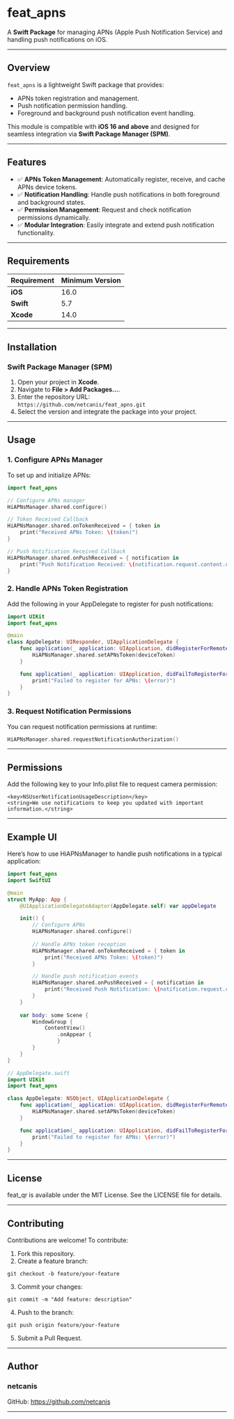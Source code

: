 # **feat_apns**

A **Swift Package** for managing APNs (Apple Push Notification Service) and handling push notifications on iOS.

---

## **Overview**

`feat_apns` is a lightweight Swift package that provides:
- APNs token registration and management.
- Push notification permission handling.
- Foreground and background push notification event handling.

This module is compatible with **iOS 16 and above** and designed for seamless integration via **Swift Package Manager (SPM)**.

---

## **Features**

- ✅ **APNs Token Management**: Automatically register, receive, and cache APNs device tokens.
- ✅ **Notification Handling**: Handle push notifications in both foreground and background states.
- ✅ **Permission Management**: Request and check notification permissions dynamically.
- ✅ **Modular Integration**: Easily integrate and extend push notification functionality.

---

## **Requirements**

| Requirement     | Minimum Version         |
|------------------|-------------------------|
| **iOS**         | 16.0                    |
| **Swift**       | 5.7                     |
| **Xcode**       | 14.0                    |

---

## **Installation**

### **Swift Package Manager (SPM)**

1. Open your project in **Xcode**.
2. Navigate to **File > Add Packages...**.
3. Enter the repository URL:  
   `https://github.com/netcanis/feat_apns.git`
4. Select the version and integrate the package into your project.

---

## **Usage**

### **1. Configure APNs Manager**

To set up and initialize APNs:

```swift
import feat_apns

// Configure APNs manager
HiAPNsManager.shared.configure()

// Token Received Callback
HiAPNsManager.shared.onTokenReceived = { token in
    print("Received APNs Token: \(token)")
}

// Push Notification Received Callback
HiAPNsManager.shared.onPushReceived = { notification in
    print("Push Notification Received: \(notification.request.content.userInfo)")
}
```

### **2. Handle APNs Token Registration**

Add the following in your AppDelegate to register for push notifications:

```swift
import UIKit
import feat_apns

@main
class AppDelegate: UIResponder, UIApplicationDelegate {
    func application(_ application: UIApplication, didRegisterForRemoteNotificationsWithDeviceToken deviceToken: Data) {
        HiAPNsManager.shared.setAPNsToken(deviceToken)
    }

    func application(_ application: UIApplication, didFailToRegisterForRemoteNotificationsWithError error: Error) {
        print("Failed to register for APNs: \(error)")
    }
}
```

### **3. Request Notification Permissions**

You can request notification permissions at runtime:

```swift
HiAPNsManager.shared.requestNotificationAuthorization()
```

---

## **Permissions**

Add the following key to your Info.plist file to request camera permission:

```
<key>NSUserNotificationUsageDescription</key>
<string>We use notifications to keep you updated with important information.</string>
```

---

## **Example UI**

Here’s how to use HiAPNsManager to handle push notifications in a typical application:

```swift
import feat_apns
import SwiftUI

@main
struct MyApp: App {
    @UIApplicationDelegateAdaptor(AppDelegate.self) var appDelegate

    init() {
        // Configure APNs
        HiAPNsManager.shared.configure()
        
        // Handle APNs token reception
        HiAPNsManager.shared.onTokenReceived = { token in
            print("Received APNs Token: \(token)")
        }

        // Handle push notification events
        HiAPNsManager.shared.onPushReceived = { notification in
            print("Received Push Notification: \(notification.request.content.userInfo)")
        }
    }
    
    var body: some Scene {
        WindowGroup {
            ContentView()
                .onAppear {
                }
        }
    }
}

// AppDelegate.swift
import UIKit
import feat_apns

class AppDelegate: NSObject, UIApplicationDelegate {
    func application(_ application: UIApplication, didRegisterForRemoteNotificationsWithDeviceToken deviceToken: Data) {
        HiAPNsManager.shared.setAPNsToken(deviceToken)
    }

    func application(_ application: UIApplication, didFailToRegisterForRemoteNotificationsWithError error: Error) {
        print("Failed to register for APNs: \(error)")
    }
}
```

---

## **License**

feat_qr is available under the MIT License. See the LICENSE file for details.

---

## **Contributing**

Contributions are welcome! To contribute:

1. Fork this repository.
2. Create a feature branch:
```
git checkout -b feature/your-feature
```
3. Commit your changes:
```
git commit -m "Add feature: description"
```
4. Push to the branch:
```
git push origin feature/your-feature
```
5. Submit a Pull Request.

---

## **Author**

### **netcanis**
GitHub: https://github.com/netcanis

---
